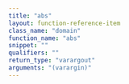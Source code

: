 ```yaml
---
title: "abs"
layout: function-reference-item
class_name: "domain"
function_name: "abs"
snippet: ""
qualifiers: ""
return_type: "varargout"
arguments: "(varargin)"
---
```


<pre class="help-text"></pre>